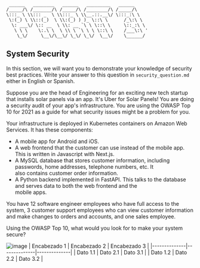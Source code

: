 ```

 ______   ________   ______   _________   ______
/_____/\ /_______/\ /_____/\ /________/\ /_____/\
\:::_ \ \\::: _  \ \\:::_ \ \\__.::.__\/ \:::_:\ \
 \:(_) \ \\::(_)  \ \\:(_) ) )_ \::\ \      /_\:\ \
  \: ___\/ \:: __  \ \\: __ `\ \ \::\ \     \::_:\ \
   \ \ \    \:.\ \  \ \\ \ `\ \ \ \::\ \    /___\:\ '
    \_\/     \__\/\__\/ \_\/ \_\/  \__\/    \______/

```

## System Security

In this section, we will want you to demonstrate your knowledge of security best practices. Write your answer to this
question in `security_question.md` either in English or Spanish.

Suppose you are the head of Engineering for an exciting new tech startup that installs solar panels via an app.
It's Uber for Solar Panels! You are doing a security audit of your app's infrastructure. You are using the OWASP Top 10
for 2021 as a guide for what security issues might be a problem for you.

Your infrastructure is deployed in Kubernetes containers on Amazon Web Services. It has these components:

- A mobile app for Android and iOS.
- A web frontend that the customer can use instead of the mobile app. This is written in Javascript with Next.js.
- A MySQL database that stores customer information, including passwords, home addresses, telephone numbers, etc. It \
  also contains customer order information.
- A Python backend implemented in FastAPI. This talks to the database and serves data to both the web frontend and the \
  mobile apps.

You have 12 software engineer employees who have full access to the system, 3 customer support employees who can view
customer information and make changes to orders and accounts, and one sales employee.

Using the OWASP Top 10, what would you look for to make your system secure?


![image](https://github.com/SofRozo/TP3-Infratec/assets/111070857/f9f91dd2-d2e4-4c15-a859-bc271234e9b5)
| Encabezado 1 | Encabezado 2 | Encabezado 3 |
|--------------|--------------|--------------|
| Dato 1.1    | Dato 2.1    | Dato 3.1    |
| Dato 1.2    | Dato 2.2    | Dato 3.2    |



